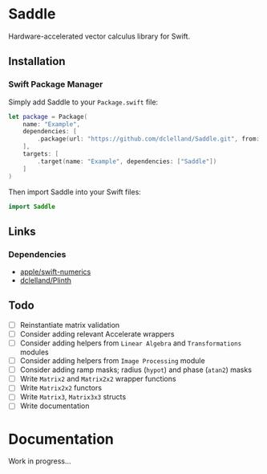 # Saddle

Hardware-accelerated vector calculus library for Swift.

## Installation

### Swift Package Manager

Simply add Saddle to your `Package.swift` file: 

```swift
let package = Package(
    name: "Example",
    dependencies: [
        .package(url: "https://github.com/dclelland/Saddle.git", from: "0.1.0"),
    ],
    targets: [
        .target(name: "Example", dependencies: ["Saddle"])
    ]
)
```

Then import Saddle into your Swift files:

```swift
import Saddle
```

## Links

### Dependencies

- [apple/swift-numerics](https://github.com/apple/swift-numerics)
- [dclelland/Plinth](https://github.com/dclelland/Plinth)

## Todo

- [ ] Reinstantiate matrix validation
- [ ] Consider adding relevant Accelerate wrappers
- [ ] Consider adding helpers from `Linear Algebra` and `Transformations` modules
- [ ] Consider adding helpers from `Image Processing` module
- [ ] Consider adding ramp masks; radius (`hypot`) and phase (`atan2`) masks
- [ ] Write `Matrix2` and `Matrix2x2` wrapper functions
- [ ] Write `Matrix2x2` functors
- [ ] Write `Matrix3`, `Matrix3x3` structs
- [ ] Write documentation

# Documentation

Work in progress...
